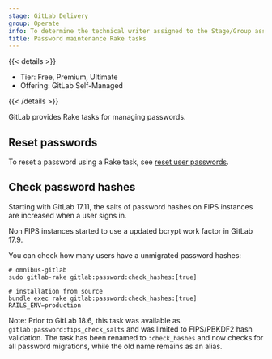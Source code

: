 ```yaml
---
stage: GitLab Delivery
group: Operate
info: To determine the technical writer assigned to the Stage/Group associated with this page, see https://handbook.gitlab.com/handbook/product/ux/technical-writing/#assignments
title: Password maintenance Rake tasks
---
```


{{< details >}}

- Tier: Free, Premium, Ultimate
- Offering: GitLab Self-Managed

{{< /details >}}

GitLab provides Rake tasks for managing passwords.

## Reset passwords

To reset a password using a Rake task, see [reset user passwords](../../security/reset_user_password.md#use-a-rake-task).

## Check password hashes

Starting with GitLab 17.11, the salts of password hashes on FIPS instances
are increased when a user signs in.

Non FIPS instances started to use a updated bcrypt work factor in
GitLab 17.9.

You can check how many users have a unmigrated password hashes:

```shell
# omnibus-gitlab
sudo gitlab-rake gitlab:password:check_hashes:[true]

# installation from source
bundle exec rake gitlab:password:check_hashes:[true] RAILS_ENV=production
```

Note: Prior to GitLab 18.6, this task was available as `gitlab:password:fips_check_salts`
and was limited to FIPS/PBKDF2 hash validation. The task has been renamed to `:check_hashes`
and now checks for all password migrations, while the old name remains as an alias.
